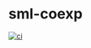 # sml-coexp

[![ci](https://github.com/vikraman/sml-coexp/actions/workflows/ci.yml/badge.svg)](https://github.com/vikraman/sml-coexp)

